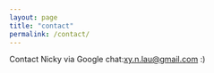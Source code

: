 ```yaml
---
layout: page
title: "contact"
permalink: /contact/
---
```


Contact Nicky via Google chat:xy.n.lau@gmail.com
:)
